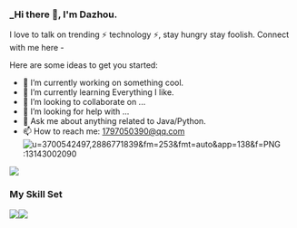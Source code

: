 ### _Hi there 👋, I'm Dazhou.

I love to talk on trending ⚡ technology ⚡, stay hungry stay foolish. Connect with me here -



Here are some ideas to get you started:

- 🔭 I’m currently working on something cool.
- 🌱 I’m currently learning Everything I like.
- 👯 I’m looking to collaborate on ...
- 🤔 I’m looking for help with ...
- 💬 Ask me about anything related to Java/Python.
- 📫 How to reach me: 1797050390@qq.com
![u=3700542497,2886771839&fm=253&fmt=auto&app=138&f=PNG](https://tptptptpt.oss-cn-guangzhou.aliyuncs.com/picture/u%3D3700542497%2C2886771839%26fm%3D253%26fmt%3Dauto%26app%3D138%26f%3DPNG.png):13143002090


![](https://github-readme-stats.vercel.app/api?username=Dazhou-del&show_icons=true&theme=transparent)
### My Skill Set

![](https://img.shields.io/badge/Java-ED8B00?style=for-the-badge&logo=openjdk&logoColor=white)![](https://img.shields.io/badge/Python-3776AB?style=for-the-badge&logo=python&logoColor=white)

